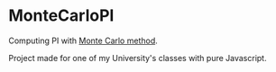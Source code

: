 # MonteCarloPI

Computing PI with [Monte Carlo method](https://en.wikipedia.org/wiki/Monte_Carlo_method).

Project made for one of my University's classes with pure Javascript.
